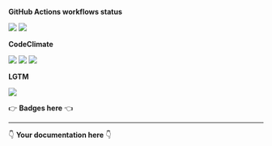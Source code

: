 **GitHub Actions workflows status**

[![](https://img.shields.io/github/workflow/status/kaskadi/apps-api/deploy?label=deployed&logo=Amazon%20AWS)](https://github.com/kaskadi/apps-api/actions?query=workflow%3Adeploy)
[![](https://img.shields.io/github/workflow/status/kaskadi/apps-api/build?label=build&logo=mocha)](https://github.com/kaskadi/apps-api/actions?query=workflow%3Abuild)
<!-- Only for branches which are not release/** or master -->
<!-- ![](https://img.shields.io/github/workflow/status/kaskadi/apps-api/syntax-test?label=syntax-test&logo=serverless) -->

**CodeClimate**

[![](https://img.shields.io/codeclimate/maintainability/kaskadi/apps-api?label=maintainability&logo=Code%20Climate)](https://codeclimate.com/github/kaskadi/apps-api)
[![](https://img.shields.io/codeclimate/tech-debt/kaskadi/apps-api?label=technical%20debt&logo=Code%20Climate)](https://codeclimate.com/github/kaskadi/apps-api)
[![](https://img.shields.io/codeclimate/coverage/kaskadi/apps-api?label=test%20coverage&logo=Code%20Climate)](https://codeclimate.com/github/kaskadi/apps-api)

**LGTM**

[![](https://img.shields.io/lgtm/grade/javascript/github/kaskadi/apps-api?label=code%20quality&logo=LGTM)](https://lgtm.com/projects/g/kaskadi/apps-api/?mode=list&logo=LGTM)

:point_right: **Badges here** :point_left:

****

:point_down: **Your documentation here** :point_down:
